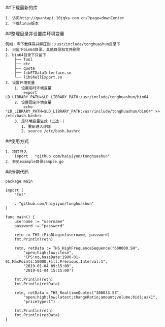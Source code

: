 ##下载最新的库

    1. 访问http://quantapi.10jqka.com.cn/?page=downCenter
    2. 下载linux版本

##整理目录并设置库环境变量

    例如：库下载保存并解压到：/usr/include/tonghuashun目录下
    1. 只留下bin64目录，其他目录和文件删除
    2. bin64目录下只留下
        ├── Tool
        ├── etc
        ├── quote
        ├── libFTDataInterface.so
        └── libShellExport.so
    3. 设置环境变量
        1. 设置临时环境变量
            export LD_LIBRARY_PATH=$LD_LIBRARY_PATH:/usr/include/tonghuashun/bin64
        2. 设置固定环境变量
            echo "LD_LIBRARY_PATH=$LD_LIBRARY_PATH:/usr/include/tonghuashun/bin64" >> /etc/bash.bashrc
        3. 是环境变量生效（二选一）
           1. 重新进入终端
           2. source /etc/bash.bashrc

##使用方式

    1. 项目导入
        import . "github.com/haiyiyun/tonghuashun"
    2. 参见example目录sample.go

##示例代码

```golang
package main

import (
	"fmt"

	. "github.com/haiyiyun/tonghuashun"
)

func main() {
	username := "username"
	password := "password"

	retn := THS_iFinDLogin(username, password)
	fmt.Println(retn)

	retn, retData := THS_HighFrequenceSequence("600000.SH",
		"open;high;low;close",
		"CPS:no,baseDate:1900-01-01,MaxPoints:50000,Fill:Previous,Interval:1",
		"2019-01-04 09:15:00",
		"2019-01-04 15:15:00")

	fmt.Println(retn)
	fmt.Println(retData)

	retn, retData = THS_RealtimeQuotes("300033.SZ",
		"open;high;low;latest;changeRatio;amount;volume;bid1;ask1",
		"pricetype:1")

	fmt.Println(retn)
	fmt.Println(retData)
}
```